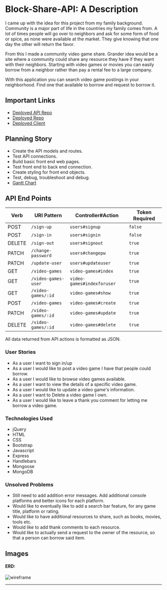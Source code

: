 # Block-Share-API: A Description

I came up with the idea for this project from my family background.  Community is a major part of life in the countries my family comes from.  A lot of times people will go over to neighbors and ask for some form of food or spice, as none were available at the market.  They give knowing that one day the other will return the favor.  

From this I made a community video game share.  Grander idea would be a site where a community could share any resource they have if they want with their neighbors. Starting with video games or movies you can easily borrow from a neighbor rather than pay a rental fee to a large company.

With this application you can search video game postings in your neighborhood.  Find one that available to borrow and request to borrow it.

## Important Links

- [Deployed API Repo](https://github.com/sebastian-chang/block-share-api)
- [Deployed Repo](https://github.com/sebastian-chang/block-share)
- [Deployed Client](https://sebastian-chang.github.io/block-share/)

## Planning Story

- Create the API models and routes.
- Test API connections.
- Build basic front end web pages.
- Test front end to back end connection.
- Create styling for front end objects.
- Test, debug, troubleshoot and debug.
- [Gantt Chart](https://docs.google.com/spreadsheets/d/1z5f2GSEPifRBP3DsE0RQL32uXRSbROqJ7u_IqC4iMV8/edit#gid=1115838130)

## API End Points

| Verb   | URI Pattern            | Controller#Action           | Token Required  |
|--------|------------------------|-----------------------------|-----------------|
| POST   | `/sign-up`             | `users#signup`              | `false`         |
| POST   | `/sign-in`             | `users#signin`              | `false`         |
| DELETE | `/sign-out`            | `users#signout`             | `true`          |
| PATCH  | `/change-password`     | `users#changepw`            | `true`          |
| PATCH  | `/update-user`         | `users#updateuser`          | `true`          |
| GET    | `/video-games`         | `video-games#index`         | `true`          |
| GET    | `/video-games-user`    | `video-games#indexforuser`  | `true`          |
| GET    | `/video-games/:id`     | `video-games#show`          | `true`          |
| POST   | `/video-games`         | `video-games#create`        | `true`          |
| PATCH  | `/video-games/:id`     | `video-games#update`        | `true`          |
| DELETE | `/video-games/:id`     | `video-games#delete`        | `true`          |

All data returned from API actions is formatted as JSON.

### User Stories

- As a user I want to sign in/up
- As a user I would like to post a video game I have that people could borrow.
- As a user I would like to browse video games available.
- As a user I want to view the details of a specific video game.
- As a user I would like to update a video game's information.
- As a user I want to Delete a video game I own.
- As a user I would like to leave a thank you comment for letting me borrow a video game.

### Technologies Used

- jQuery
- HTML
- CSS
- Bootstrap
- Javascript
- Express
- Handlebars
- Mongoose
- MongoDB

### Unsolved Problems

- Still need to add addition error messages.  Add additional console platforms and better icons for each platform.
- Would like to eventually like to add a search bar feature, for any game title, platform or rating.  
- Would like to have additional resources to share, such as books, movies, tools etc.
- Would like to add thank comments to each resource.
- Would like to actually send a request to the owner of the resource, so that a person can borrow said item.

## Images

#### ERD:

![wireframe](https://git.generalassemb.ly/sebastian-chang/full-stack-project-practice/blob/response/images/Block-Borrow-ERD.jpg)

---
